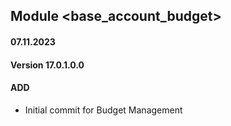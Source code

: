 ## Module <base_account_budget>

#### 07.11.2023
#### Version 17.0.1.0.0
#### ADD
- Initial commit for Budget Management

